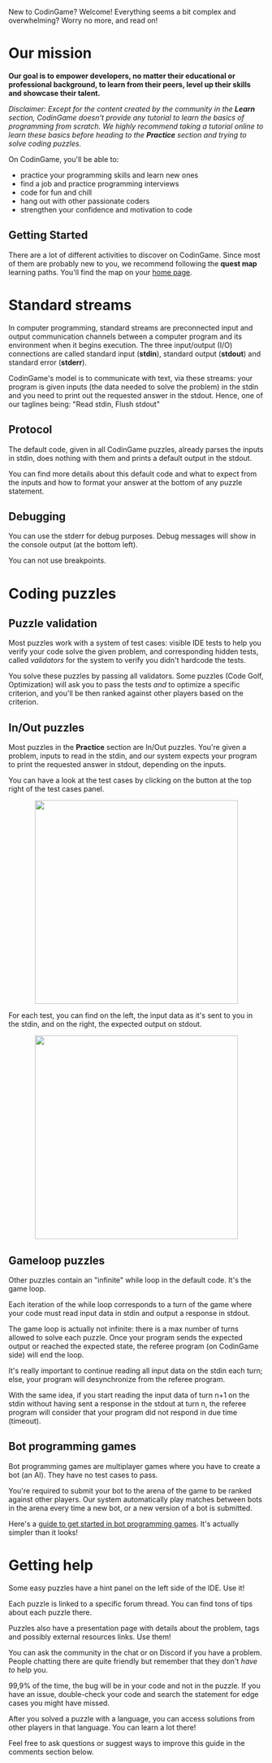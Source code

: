 New to CodinGame? Welcome! Everything seems a bit complex and overwhelming? Worry no more, and read on!

# Our mission

**Our goal is to empower developers, no matter their educational or professional background, to learn from their peers, level up their skills and showcase their talent.**

_Disclaimer: Except for the content created by the community in the **Learn** section, CodinGame doesn't provide any tutorial to learn the basics of programming from scratch. We highly recommend taking a tutorial online to learn these basics before heading to the **Practice** section and trying to solve coding puzzles._

On CodinGame, you'll be able to:

- practice your programming skills and learn new ones
- find a job and practice programming interviews
- code for fun and chill
- hang out with other passionate coders
- strengthen your confidence and motivation to code

## Getting Started

There are a lot of different activities to discover on CodinGame. Since most of them are probably new to you, we recommend following the **quest map** learning paths. You'll find the map on your [home page](https://www.codingame.com/home).

# Standard streams

In computer programming, standard streams are preconnected input and output communication channels between a computer program and its environment when it begins execution. The three input/output (I/O) connections are called standard input (**stdin**), standard output (**stdout**) and standard error (**stderr**).

CodinGame's model is to communicate with text, via these streams: your program is given inputs (the data needed to solve the problem) in the stdin and you need to print out the requested answer in the stdout.
Hence, one of our taglines being: "Read stdin, Flush stdout"

## Protocol

The default code, given in all CodinGame puzzles, already parses the inputs in stdin, does nothing with them and prints a default output in the stdout.

You can find more details about this default code and what to expect from the inputs and how to format your answer at the bottom of any puzzle statement.

## Debugging

You can use the stderr for debug purposes. Debug messages will show in the console output (at the bottom left).

You can not use breakpoints.

# Coding puzzles

## Puzzle validation

Most puzzles work with a system of test cases: visible IDE tests to help you verify your code solve the given problem, and corresponding hidden tests, called _validators_ for the system to verify you didn't hardcode the tests.

You solve these puzzles by passing all validators. Some puzzles (Code Golf, Optimization) will ask you to pass the tests _and_ to optimize a specific criterion, and you'll be then ranked against other players based on the criterion.

## In/Out puzzles

Most puzzles in the **Practice** section are In/Out puzzles. You're given a problem, inputs to read in the stdin, and our system expects your program to print the requested answer in stdout, depending on the inputs.

You can have a look at the test cases by clicking on the button at the top right of the test cases panel.

<img src="https://www.codingame.com/servlet/mfileservlet?id=32176742376130" width="400" style="margin-left: auto;margin-right: auto;display: block;">

For each test, you can find on the left, the input data as it's sent to you in the stdin, and on the right, the expected output on stdout.

<img src="https://www.codingame.com/servlet/mfileservlet?id=32177207300883" width="400" style="margin-left: auto;margin-right: auto;display: block;">


## Gameloop puzzles

Other puzzles contain an "infinite" while loop in the default code. It's the game loop.

Each iteration of the while loop corresponds to a turn of the game where your code must read input data in stdin and output a response in stdout.

The game loop is actually not infinite: there is a max number of turns allowed to solve each puzzle. Once your program sends the expected output or reached the expected state, the referee program (on CodinGame side) will end the loop.

It's really important to continue reading all input data on the stdin each turn; else, your program will desynchronize from the referee program.

With the same idea, if you start reading the input data of turn n+1 on the stdin without having sent a response in the stdout at turn n, the referee program will consider that your program did not respond in due time (timeout).

## Bot programming games
 
Bot programming games are multiplayer games where you have to create a bot (an AI). They have no test cases to pass.

You're required to submit your bot to the arena of the game to be ranked against other players. Our system automatically play matches between bots in the arena every time a new bot, or a new version of a bot is submitted.

Here's a [guide to get started in bot programming games](https://www.codingame.com/playgrounds/53785/tutorial-for-bot-programming-on-codingame). It's actually simpler than it looks!

# Getting help

Some easy puzzles have a hint panel on the left side of the IDE. Use it!

Each puzzle is linked to a specific forum thread. You can find tons of tips about each puzzle there.

Puzzles also have a presentation page with details about the problem, tags and possibly external resources links. Use them!

You can ask the community in the chat or on Discord if you have a problem. People chatting there are quite friendly but remember that they don't _have to_ help you.

99,9% of the time, the bug will be in your code and not in the puzzle. If you have an issue, double-check your code and search the statement for edge cases you might have missed.

After you solved a puzzle with a language, you can access solutions from other players in that language. You can learn a lot there!



Feel free to ask questions or suggest ways to improve this guide in the comments section below.